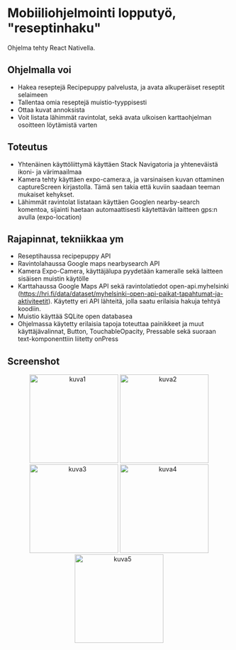 # Mobiiliohjelmointi lopputyö, "reseptinhaku" 

Ohjelma tehty React Nativella.

## Ohjelmalla voi

- Hakea reseptejä Recipepuppy palvelusta, ja avata alkuperäiset reseptit selaimeen
- Tallentaa omia reseptejä muistio-tyyppisesti
- Ottaa kuvat annoksista
- Voit listata lähimmät ravintolat, sekä avata ulkoisen karttaohjelman osoitteen löytämistä varten

## Toteutus

- Yhtenäinen käyttöliittymä käyttäen Stack Navigatoria ja yhteneväistä ikoni- ja värimaailmaa
- Kamera tehty käyttäen expo-camera:a, ja varsinaisen kuvan ottaminen captureScreen kirjastolla. Tämä sen takia että kuviin saadaan teeman mukaiset kehykset.
- Lähimmät ravintolat listataan käyttäen Googlen nearby-search komentoa, sijainti haetaan automaattisesti käytettävän laitteen gps:n avulla (expo-location)

## Rajapinnat, tekniikkaa ym

- Reseptihaussa recipepuppy API
- Ravintolahaussa Google maps nearbysearch API
- Kamera Expo-Camera, käyttäjälupa pyydetään kameralle sekä laitteen sisäisen muistin käytölle
- Karttahaussa Google Maps API sekä ravintolatiedot open-api.myhelsinki (https://hri.fi/data/dataset/myhelsinki-open-api-paikat-tapahtumat-ja-aktiviteetit). Käytetty eri API lähteitä, jolla saatu erilaisia hakuja tehtyä koodiin.
- Muistio käyttää SQLite open databasea
- Ohjelmassa käytetty erilaisia tapoja toteuttaa painikkeet ja muut käyttäjävalinnat, Button, TouchableOpacity, Pressable sekä suoraan text-komponenttiin liitetty onPress

## Screenshot
 
 <p align="center">
  <img src="/screenshot/1.png" width="200" title="kuva1">
  <img src="/screenshot/2.png" width="200" title="kuva2">
  <img src="/screenshot/3.png" width="200" title="kuva3">
  <img src="/screenshot/4.png" width="200" title="kuva4">
  <img src="/screenshot/5.png" width="200" title="kuva5">
</p>
 
